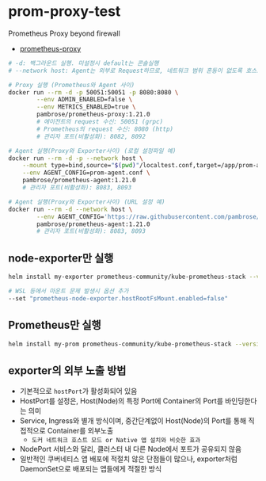 # prom-proxy-test

Prometheus Proxy beyond firewall

- [prometheus-proxy](https://github.com/pambrose/prometheus-proxy?tab=readme-ov-file)

```sh
# -d: 백그라운드 실행. 미설정시 default는 콘솔실행
# --network host: Agent는 외부로 Request하므로, 네트워크 범위 혼동이 없도록 호스트모드로 실행해준다.

# Proxy 실행 (Prometheus와 Agent 사이)
docker run --rm -d -p 50051:50051 -p 8080:8080 \
        --env ADMIN_ENABLED=false \
        --env METRICS_ENABLED=true \
        pambrose/prometheus-proxy:1.21.0
        # 에이전트의 request 수신: 50051 (grpc)
        # Prometheus의 request 수신: 8080 (http)
        # 관리자 포트(비활성화): 8082, 8092

# Agent 실행(Proxy와 Exporter사이) (로컬 설정파일 예)
docker run --rm -d -p --network host \
    --mount type=bind,source="$(pwd)"/localtest.conf,target=/app/prom-agent.conf \
    --env AGENT_CONFIG=prom-agent.conf \
    pambrose/prometheus-agent:1.21.0
    # 관리자 포트(비활성화): 8083, 8093

# Agent 실행(Proxy와 Exporter사이) (URL 설정 예)
docker run --rm -d --network host \
        --env AGENT_CONFIG='https://raw.githubusercontent.com/pambrose/prometheus-proxy/master/examples/simple.conf' \
        pambrose/prometheus-agent:1.21.0
        # 관리자 포트(비활성화): 8083, 8093
```

## node-exporter만 실행

```sh
helm install my-exporter prometheus-community/kube-prometheus-stack --version 55.8.3 -f only_exporter.yaml

# WSL 등에서 마운트 문제 발생시 옵션 추가
--set "prometheus-node-exporter.hostRootFsMount.enabled=false"
```

## Prometheus만 실행

```sh
helm install my-prom prometheus-community/kube-prometheus-stack --version 55.8.3 -f only_prom.yaml
```

## exporter의 외부 노출 방법

- 기본적으로 `hostPort`가 활성화되어 있음
- HostPort를 설정은, Host(Node)의 특정 Port에 Container의 Port를 바인딩한다는 의미
- Service, Ingress와 별개 방식이며, 중간단계없이 Host(Node)의 Port를 통해 직접적으로 Container를 외부노출
  - `도커 네트워크 호스트 모드 or Native 앱 설치와 비슷한 효과`
- NodePort 서비스와 달리, 클러스터 내 다른 Node에서 포트가 공유되지 않음
- 일반적인 쿠버네티스 앱 배포에 적절치 않은 단점들이 많으나, exporter처럼 DaemonSet으로 배포되는 앱들에게 적절한 방식
